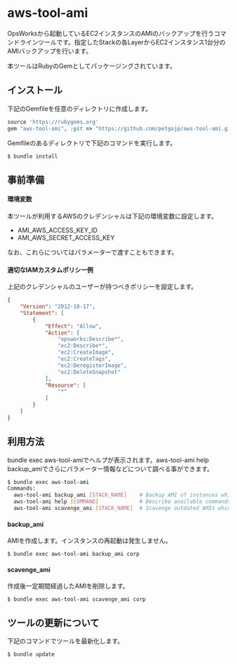 # aws-tool-ami

OpsWorksから起動しているEC2インスタンスのAMIのバックアップを行うコマンドラインツールです。指定したStackの各LayerからEC2インスタンス1台分のAMIバックアップを行います。

本ツールはRubyのGemとしてパッケージングされています。

## インストール

下記のGemfileを任意のディレクトリに作成します。

```ruby
source 'https://rubygems.org'
gem "aws-tool-ami", :git => "https://github.com/petgojp/aws-tool-ami.git", :branch => "master"
```

Gemfileのあるディレクトリで下記のコマンドを実行します。

```bash
$ bundle install
```

## 事前準備

#### 環境変数

本ツールが利用するAWSのクレデンシャルは下記の環境変数に設定します。

* AMI_AWS_ACCESS_KEY_ID
* AMI_AWS_SECRET_ACCESS_KEY

なお、これらについてはパラメーターで渡すこともできます。

#### 適切なIAMカスタムポリシー例

上記のクレデンシャルのユーザーが持つべきポリシーを設定します。

```json
{
    "Version": "2012-10-17",
    "Statement": [
        {
            "Effect": "Allow",
            "Action": [
                "opsworks:Describe*",
                "ec2:Describe*",
                "ec2:CreateImage",
                "ec2:CreateTags",
                "ec2:DeregisterImage",
                "ec2:DeleteSnapshot"
            ],
            "Resource": [
                "*"
            ]
        }
    ]
}
```

## 利用方法

bundle exec aws-tool-amiでヘルプが表示されます。aws-tool-ami help backup_amiでさらにパラメーター情報などについて調べる事ができます。

```bash
$ bundle exec aws-tool-ami
Commands:
  aws-tool-ami backup_ami [STACK_NAME]    # Backup AMI of instances which belongs to specified stack
  aws-tool-ami help [COMMAND]             # Describe available commands or one specific command
  aws-tool-ami scavenge_ami [STACK_NAME]  # Scavenge outdated AMIs which belongs to specified stack
```

#### backup_ami

AMIを作成します。インスタンスの再起動は発生しません。

```
$ bundle exec aws-tool-ami backup_ami corp
```

#### scavenge_ami

作成後一定期間経過したAMIを削除します。

```
$ bundle exec aws-tool-ami scavenge_ami corp
```

## ツールの更新について

下記のコマンドでツールを最新化します。

```bash
$ bundle update
```
